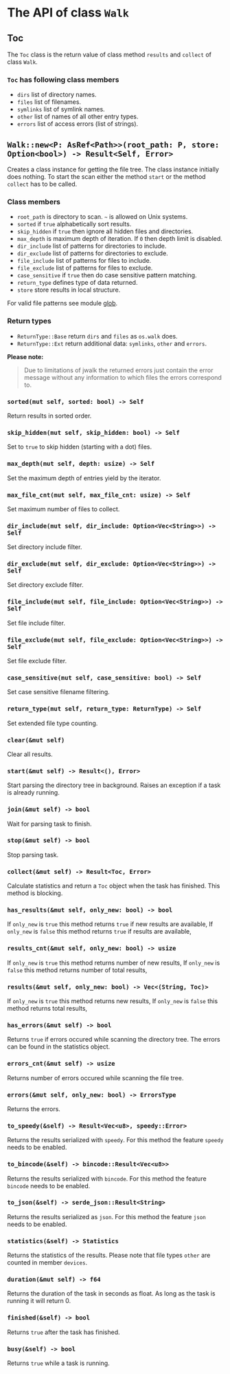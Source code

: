 # The API of class `Walk`

## Toc

The `Toc` class is the return value of class method `results` and `collect` of class `Walk`.

### `Toc` has following class members

- `dirs` list of directory names.
- `files` list of filenames.
- `symlinks` list of symlink names.
- `other` list of names of all other entry types.
- `errors` list of access errors (list of strings).

## `Walk::new<P: AsRef<Path>>(root_path: P, store: Option<bool>) -> Result<Self, Error>`

Creates a class instance for getting the file tree. The class instance initially does nothing. To start the scan either the method `start` or the method `collect` has to be called.

### Class members

- `root_path` is directory to scan. `~` is allowed on Unix systems.
- `sorted` if `true` alphabetically sort results.
- `skip_hidden` if `true` then ignore all hidden files and directories.
- `max_depth` is maximum depth of iteration. If `0` then depth limit is disabled.
- `dir_include` list of patterns for directories to include.
- `dir_exclude` list of patterns for directories to exclude.
- `file_include` list of patterns for files to include.
- `file_exclude` list of patterns for files to exclude.
- `case_sensitive` if `true` then do case sensitive pattern matching.
- `return_type` defines type of data returned.
- `store` store results in local structure.

For valid file patterns see module [glob](https://docs.rs/glob/0.3.0/glob/struct.Pattern.html).

### Return types

- `ReturnType::Base` return `dirs` and `files` as `os.walk` does.
- `ReturnType::Ext` return additional data: `symlinks`, `other` and `errors`.

**Please note:**
> Due to limitations of jwalk the returned errors just contain the error message without any information to which files the errors correspond to.

### `sorted(mut self, sorted: bool) -> Self`

Return results in sorted order.

### `skip_hidden(mut self, skip_hidden: bool) -> Self`

Set to `true` to skip hidden (starting with a dot) files.

### `max_depth(mut self, depth: usize) -> Self`

Set the maximum depth of entries yield by the iterator.

### `max_file_cnt(mut self, max_file_cnt: usize) -> Self`

Set maximum number of files to collect.

### `dir_include(mut self, dir_include: Option<Vec<String>>) -> Self`

Set directory include filter.

### `dir_exclude(mut self, dir_exclude: Option<Vec<String>>) -> Self`

Set directory exclude filter.

### `file_include(mut self, file_include: Option<Vec<String>>) -> Self`

Set file include filter.

### `file_exclude(mut self, file_exclude: Option<Vec<String>>) -> Self`

Set file exclude filter.

### `case_sensitive(mut self, case_sensitive: bool) -> Self`

Set case sensitive filename filtering.

### `return_type(mut self, return_type: ReturnType) -> Self`

Set extended file type counting.

### `clear(&mut self)`

Clear all results.

### `start(&mut self) -> Result<(), Error>`

Start parsing the directory tree in background. Raises an exception if a task is already running.

### `join(&mut self) -> bool`

Wait for parsing task to finish.

### `stop(&mut self) -> bool`

Stop parsing task.

### `collect(&mut self) -> Result<Toc, Error>`

Calculate statistics and return a `Toc` object when the task has finished. This method is blocking.

### `has_results(&mut self, only_new: bool) -> bool`

If `only_new` is `true` this method returns `true` if new results are available,
If `only_new` is `false` this method returns `true` if results are available,

### `results_cnt(&mut self, only_new: bool) -> usize`

If `only_new` is `true` this method returns number of new results,
If `only_new` is `false` this method returns number of total results,

### `results(&mut self, only_new: bool) -> Vec<(String, Toc)>`

If `only_new` is `true` this method returns new results,
If `only_new` is `false` this method returns total results,

### `has_errors(&mut self) -> bool`

Returns `true` if errors occured while scanning the directory tree. The errors can be found in the statistics object.

### `errors_cnt(&mut self) -> usize`

Returns number of errors occured while scanning the file tree.

### `errors(&mut self, only_new: bool) -> ErrorsType`

Returns the errors.

### `to_speedy(&self) -> Result<Vec<u8>, speedy::Error>`

Returns the results serialized with `speedy`.
For this method the feature `speedy` needs to be enabled.

### `to_bincode(&self) -> bincode::Result<Vec<u8>>`

Returns the results serialized with `bincode`.
For this method the feature `bincode` needs to be enabled.

### `to_json(&self) -> serde_json::Result<String>`

Returns the results serialized as `json`.
For this method the feature `json` needs to be enabled.

### `statistics(&self) -> Statistics`

Returns the statistics of the results. Please note that file types `other` are counted in member `devices`.

### `duration(&mut self) -> f64`

Returns the duration of the task in seconds as float. As long as the task is running it will return 0.

### `finished(&self) -> bool`

Returns `true` after the task has finished.

### `busy(&self) -> bool`

Returns `true` while a task is running.

